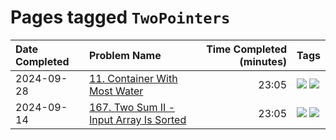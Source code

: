# Pages tagged `TwoPointers`

|Date Completed|Problem Name|Time Completed  (minutes)|Tags
|:---|:---|---:|:---|
|2024-09-28|[11. Container With Most Water](../11ContainerWithMostWater1.md)|23:05|[![](https://img.shields.io/badge/tag-Medium-33b5de)](../tags/Medium.md) [![](https://img.shields.io/badge/tag-TwoPointers-a168f4)](../tags/TwoPointers.md)|
|2024-09-14|[167. Two Sum II - Input Array Is Sorted](../167TwoSumII1.md)|23:05|[![](https://img.shields.io/badge/tag-Medium-33b5de)](../tags/Medium.md) [![](https://img.shields.io/badge/tag-TwoPointers-a168f4)](../tags/TwoPointers.md)|